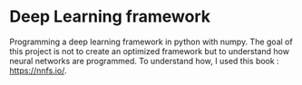 # Deep Learning framework
 
Programming a deep learning framework in python with numpy. The goal of this project is not to create an optimized framework but to understand how neural networks are programmed. To understand how, I used this book : https://nnfs.io/. 
